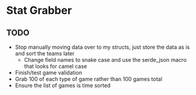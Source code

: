 # Stat Grabber

## TODO
- Stop manually moving data over to my structs, just store the data as is and sort the teams later
  - Change field names to snake case and use the serde_json macro that looks for camel case
- Finish/test game validation
- Grab 100 of each type of game rather than 100 games total
- Ensure the list of games is time sorted
